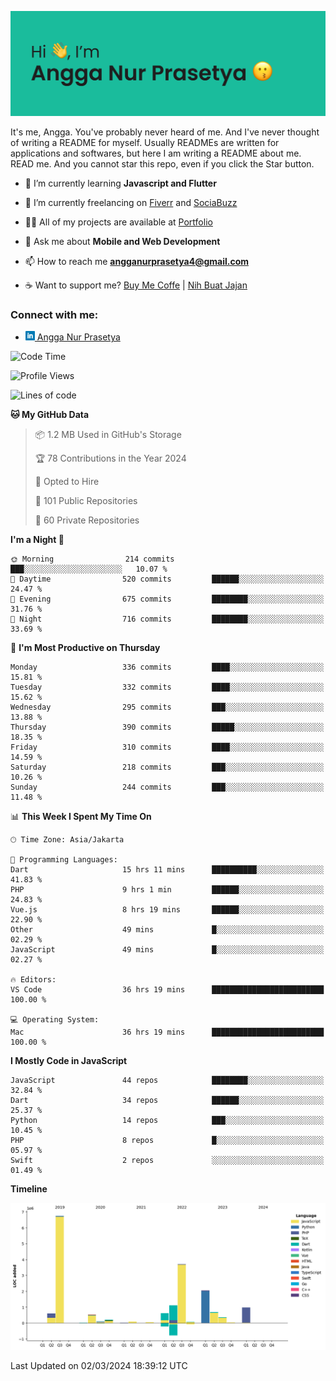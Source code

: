 ![Banner](https://github.com/prasetyanurangga/prasetyanurangga/blob/main/banner.png)

It's me, Angga. You've probably never heard of me. And I've never thought of writing a README for myself. Usually READMEs are written for applications and softwares, but here I am writing a README about me. READ me. And you cannot star this repo, even if you click the Star button.


- 🌱 I’m currently learning **Javascript and Flutter**

- 🔭 I’m currently freelancing on [Fiverr](https://www.fiverr.com/share/mYpyGx) and [SociaBuzz](https://www.sociabuzz.com/anggaprasetya/s/saya-akan-membuat-aplikasi-mobile-untuk-anda)

- 👨‍💻 All of my projects are available at [Portfolio](https://angganurprasetya.deno.dev)

- 💬 Ask me about **Mobile and Web Development**

- 📫 How to reach me **angganurprasetya4@gmail.com**

- ☕ Want to support me? [Buy Me Coffe](https://ko-fi.com/prasetyanurangga) | [Nih Buat Jajan](https://www.nihbuatjajan.com/prasetyanurangga)

<h3 align="left">Connect with me:</h3>
<ul>
<li> <a href="https://linkedin.com/in/angga-nur-prasetya-936687180" target="_blank"><img  src="https://raw.githubusercontent.com/prasetyanurangga/prasetyanurangga/main/linkedin.png" height="15" /> Angga Nur Prasetya </a> </li>
</ul>

<!--START_SECTION:waka-->
![Code Time](http://img.shields.io/badge/Code%20Time-241%20hrs%2032%20mins-blue)

![Profile Views](http://img.shields.io/badge/Profile%20Views-4-blue)

![Lines of code](https://img.shields.io/badge/From%20Hello%20World%20I%27ve%20Written-18.0%20million%20lines%20of%20code-blue)

**🐱 My GitHub Data** 

> 📦 1.2 MB Used in GitHub's Storage 
 > 
> 🏆 78 Contributions in the Year 2024
 > 
> 💼 Opted to Hire
 > 
> 📜 101 Public Repositories 
 > 
> 🔑 60 Private Repositories 
 > 
**I'm a Night 🦉** 

```text
🌞 Morning                214 commits         ███░░░░░░░░░░░░░░░░░░░░░░   10.07 % 
🌆 Daytime                520 commits         ██████░░░░░░░░░░░░░░░░░░░   24.47 % 
🌃 Evening                675 commits         ████████░░░░░░░░░░░░░░░░░   31.76 % 
🌙 Night                  716 commits         ████████░░░░░░░░░░░░░░░░░   33.69 % 
```
📅 **I'm Most Productive on Thursday** 

```text
Monday                   336 commits         ████░░░░░░░░░░░░░░░░░░░░░   15.81 % 
Tuesday                  332 commits         ████░░░░░░░░░░░░░░░░░░░░░   15.62 % 
Wednesday                295 commits         ███░░░░░░░░░░░░░░░░░░░░░░   13.88 % 
Thursday                 390 commits         █████░░░░░░░░░░░░░░░░░░░░   18.35 % 
Friday                   310 commits         ████░░░░░░░░░░░░░░░░░░░░░   14.59 % 
Saturday                 218 commits         ███░░░░░░░░░░░░░░░░░░░░░░   10.26 % 
Sunday                   244 commits         ███░░░░░░░░░░░░░░░░░░░░░░   11.48 % 
```


📊 **This Week I Spent My Time On** 

```text
🕑︎ Time Zone: Asia/Jakarta

💬 Programming Languages: 
Dart                     15 hrs 11 mins      ██████████░░░░░░░░░░░░░░░   41.83 % 
PHP                      9 hrs 1 min         ██████░░░░░░░░░░░░░░░░░░░   24.83 % 
Vue.js                   8 hrs 19 mins       ██████░░░░░░░░░░░░░░░░░░░   22.90 % 
Other                    49 mins             █░░░░░░░░░░░░░░░░░░░░░░░░   02.29 % 
JavaScript               49 mins             █░░░░░░░░░░░░░░░░░░░░░░░░   02.27 % 

🔥 Editors: 
VS Code                  36 hrs 19 mins      █████████████████████████   100.00 % 

💻 Operating System: 
Mac                      36 hrs 19 mins      █████████████████████████   100.00 % 
```

**I Mostly Code in JavaScript** 

```text
JavaScript               44 repos            ████████░░░░░░░░░░░░░░░░░   32.84 % 
Dart                     34 repos            ██████░░░░░░░░░░░░░░░░░░░   25.37 % 
Python                   14 repos            ███░░░░░░░░░░░░░░░░░░░░░░   10.45 % 
PHP                      8 repos             █░░░░░░░░░░░░░░░░░░░░░░░░   05.97 % 
Swift                    2 repos             ░░░░░░░░░░░░░░░░░░░░░░░░░   01.49 % 
```



**Timeline**

![Lines of Code chart](https://raw.githubusercontent.com/prasetyanurangga/prasetyanurangga/main/assets/bar_graph.png)


 Last Updated on 02/03/2024 18:39:12 UTC
<!--END_SECTION:waka-->
